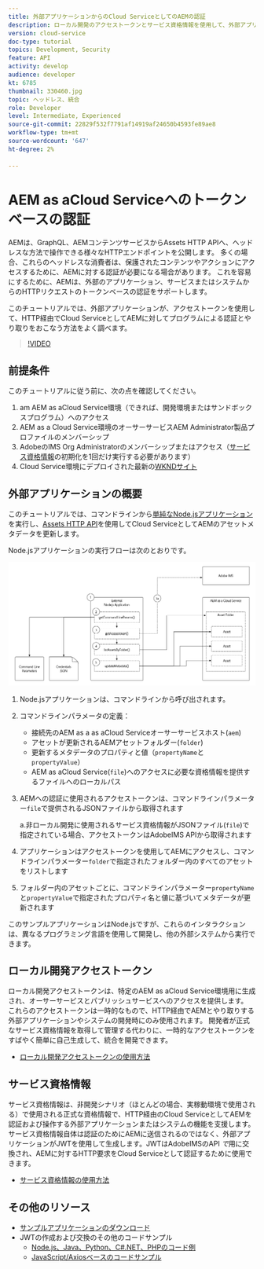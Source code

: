 ```yaml
---
title: 外部アプリケーションからのCloud ServiceとしてのAEMの認証
description: ローカル開発のアクセストークンとサービス資格情報を使用して、外部アプリケーションがHTTP経由でAEMをCloud Serviceとしてプログラムで認証およびやり取りする方法を調べます。
version: cloud-service
doc-type: tutorial
topics: Development, Security
feature: API
activity: develop
audience: developer
kt: 6785
thumbnail: 330460.jpg
topic: ヘッドレス、統合
role: Developer
level: Intermediate, Experienced
source-git-commit: 22829f532f7791af14919af24650b4593fe89ae8
workflow-type: tm+mt
source-wordcount: '647'
ht-degree: 2%

---
```



# AEM as aCloud Serviceへのトークンベースの認証

AEMは、GraphQL、AEMコンテンツサービスからAssets HTTP APIへ、ヘッドレスな方法で操作できる様々なHTTPエンドポイントを公開します。 多くの場合、これらのヘッドレスな消費者は、保護されたコンテンツやアクションにアクセスするために、AEMに対する認証が必要になる場合があります。 これを容易にするために、AEMは、外部のアプリケーション、サービスまたはシステムからのHTTPリクエストのトークンベースの認証をサポートします。

このチュートリアルでは、外部アプリケーションが、アクセストークンを使用して、HTTP経由でCloud ServiceとしてAEMに対してプログラムによる認証とやり取りをおこなう方法をよく調べます。

>[!VIDEO](https://video.tv.adobe.com/v/330460/?quality=12&learn=on)

## 前提条件

このチュートリアルに従う前に、次の点を確認してください。

1. am AEM as aCloud Service環境（できれば、開発環境またはサンドボックスプログラム）へのアクセス
1. AEM as a Cloud Service環境のオーサーサービスAEM Administrator製品プロファイルのメンバーシップ
1. AdobeのIMS Org Administratorのメンバーシップまたはアクセス（[サービス資格情報](./service-credentials.md)の初期化を1回だけ実行する必要があります）
1. Cloud Service環境にデプロイされた最新の[WKNDサイト](https://github.com/adobe/aem-guides-wknd)

## 外部アプリケーションの概要

このチュートリアルでは、コマンドラインから[単純なNode.jsアプリケーション](./assets/aem-guides_token-authentication-external-application.zip)を実行し、[Assets HTTP API](https://experienceleague.adobe.com/docs/experience-manager-cloud-service/assets/admin/mac-api-assets.html?lang=ja)を使用してCloud ServiceとしてAEMのアセットメタデータを更新します。

Node.jsアプリケーションの実行フローは次のとおりです。

![外部アプリケーション](./assets/overview/external-application.png)

1. Node.jsアプリケーションは、コマンドラインから呼び出されます。
1. コマンドラインパラメータの定義：
   + 接続先のAEM as a  as aCloud Serviceオーサーサービスホスト(`aem`)
   + アセットが更新されるAEMアセットフォルダー(`folder`)
   + 更新するメタデータのプロパティと値（`propertyName`と`propertyValue`）
   + AEM as aCloud Service(`file`)へのアクセスに必要な資格情報を提供するファイルへのローカルパス
1. AEMへの認証に使用されるアクセストークンは、コマンドラインパラメーター`file`で提供されるJSONファイルから取得されます

   a.非ローカル開発に使用されるサービス資格情報がJSONファイル(`file`)で指定されている場合、アクセストークンはAdobeIMS APIから取得されます
1. アプリケーションはアクセストークンを使用してAEMにアクセスし、コマンドラインパラメーター`folder`で指定されたフォルダー内のすべてのアセットをリストします
1. フォルダー内のアセットごとに、コマンドラインパラメーター`propertyName`と`propertyValue`で指定されたプロパティ名と値に基づいてメタデータが更新されます

このサンプルアプリケーションはNode.jsですが、これらのインタラクションは、異なるプログラミング言語を使用して開発し、他の外部システムから実行できます。

## ローカル開発アクセストークン

ローカル開発アクセストークンは、特定のAEM as aCloud Service環境用に生成され、オーサーサービスとパブリッシュサービスへのアクセスを提供します。  これらのアクセストークンは一時的なもので、HTTP経由でAEMとやり取りする外部アプリケーションやシステムの開発時にのみ使用されます。 開発者が正式なサービス資格情報を取得して管理する代わりに、一時的なアクセストークンをすばやく簡単に自己生成して、統合を開発できます。

+ [ローカル開発アクセストークンの使用方法](./local-development-access-token.md)

## サービス資格情報

サービス資格情報は、非開発シナリオ（ほとんどの場合、実稼動環境で使用される）で使用される正式な資格情報で、HTTP経由のCloud ServiceとしてAEMを認証および操作する外部アプリケーションまたはシステムの機能を支援します。 サービス資格情報自体は認証のためにAEMに送信されるのではなく、外部アプリケーションがJWTを使用して生成します。JWTはAdobeIMSのAPI _で_&#x200B;用に交換され、AEMに対するHTTP要求をCloud Serviceとして認証するために使用できます。

+ [サービス資格情報の使用方法](./service-credentials.md)

## その他のリソース

+ [サンプルアプリケーションのダウンロード](./assets/aem-guides_token-authentication-external-application.zip)
+ JWTの作成および交換のその他のコードサンプル
   + [Node.js、Java、Python、C#.NET、PHPのコード例](https://www.adobe.io/authentication/auth-methods.html#!AdobeDocs/adobeio-auth/master/JWT/samples/samples.md)
   + [JavaScript/Axiosベースのコードサンプル](https://github.com/adobe/aemcs-api-client-lib)
